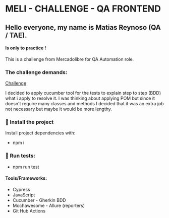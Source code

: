 # MELI - CHALLENGE - QA FRONTEND

## Hello everyone, my name is Matias Reynoso (QA / TAE).

#### Is only to practice !

This is a challenge from Mercadolibre for QA Automation role.

### The challenge demands:
[Challenge](https://ibb.co/x18b5YX)

I decided to apply cucumber tool for the tests to explain step to step (BDD) what i apply to resolve it.
I was thinking about applying POM but since it doesn't require many classes and methods I decided that it was an extra job not necessary but maybe it would be more lengthy.

### 🚀 Install the project
Install project dependencies with:
- npm i

### 🚀 Run tests:
- npm run test

#### Tools/Frameworks:
- Cypress 
- JavaScript 
- Cucumber - Gherkin BDD
- Mochawesome - Allure (reporters)
- Git Hub Actions
